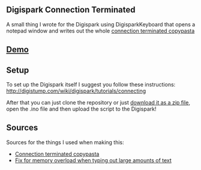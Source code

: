 ## Digispark Connection Terminated
A small thing I wrote for the Digispark using DigisparkKeyboard that opens a notepad window and writes out the whole [connection terminated copypasta](https://www.reddit.com/r/copypasta/comments/kcd9qp/connection_terminated/)

## [Demo](https://www.youtube.com/watch?v=9GXNB9vJ1J8)

## Setup
To set up the Digispark itself I suggest you follow these instructions:
http://digistump.com/wiki/digispark/tutorials/connecting

After that you can just clone the repository or just [download it as a zip file](https://github.com/Madasish/digispark-connection-terminated.git), open the .ino file and then upload the script to the Digispark! 

## Sources
Sources for the things I used when making this:
 
 - [Connection terminated copypasta](https://www.reddit.com/r/copypasta/comments/kcd9qp/connection_terminated/)
 - [Fix for memory overload when typing out large amounts of text](http://digistump.com/board/index.php?topic=2554.0)

